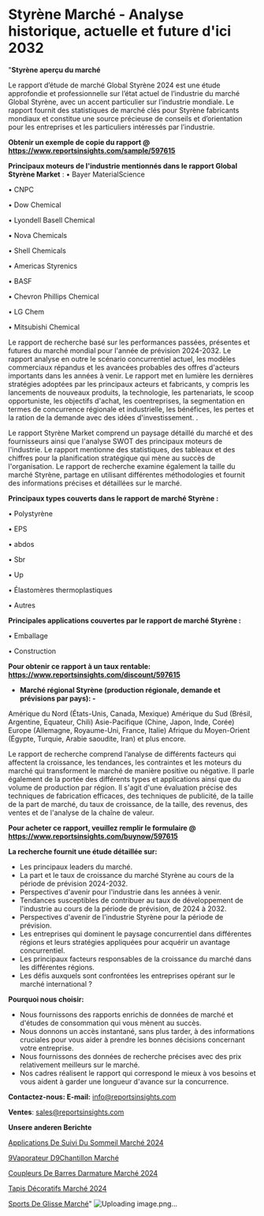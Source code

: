 # Styrène Marché - Analyse historique, actuelle et future d'ici 2032

"<strong>Styrène aperçu du marché</strong>

Le rapport d’étude de marché Global Styrène 2024 est une étude approfondie et professionnelle sur l’état actuel de l’industrie du marché Global Styrène, avec un accent particulier sur l’industrie mondiale. Le rapport fournit des statistiques de marché clés pour Styrène fabricants mondiaux et constitue une source précieuse de conseils et d’orientation pour les entreprises et les particuliers intéressés par l’industrie.

<strong>Obtenir un exemple de copie du rapport @ <a href=https://www.reportsinsights.com/sample/597615>https://www.reportsinsights.com/sample/597615</a></strong>

<strong>Principaux moteurs de l'industrie mentionnés dans le rapport Global Styrène Market</strong> :
• Bayer MaterialScience

• CNPC

• Dow Chemical

• Lyondell Basell Chemical

• Nova Chemicals

• Shell Chemicals

• Americas Styrenics

• BASF

• Chevron Phillips Chemical

• LG Chem

• Mitsubishi Chemical

Le rapport de recherche basé sur les performances passées, présentes et futures du marché mondial pour l'année de prévision 2024-2032. Le rapport analyse en outre le scénario concurrentiel actuel, les modèles commerciaux répandus et les avancées probables des offres d'acteurs importants dans les années à venir. Le rapport met en lumière les dernières stratégies adoptées par les principaux acteurs et fabricants, y compris les lancements de nouveaux produits, la technologie, les partenariats, le scoop opportuniste, les objectifs d'achat, les coentreprises, la segmentation en termes de concurrence régionale et industrielle, les bénéfices, les pertes et la ration de la demande avec des idées d'investissement. .

Le rapport Styrène Market comprend un paysage détaillé du marché et des fournisseurs ainsi que l'analyse SWOT des principaux moteurs de l'industrie. Le rapport mentionne des statistiques, des tableaux et des chiffres pour la planification stratégique qui mène au succès de l'organisation. Le rapport de recherche examine également la taille du marché Styrène, partage en utilisant différentes méthodologies et fournit des informations précises et détaillées sur le marché.

<strong>Principaux types couverts dans le rapport de marché Styrène :</strong>

• Polystyrène

• EPS

• abdos

• Sbr

• Up

• Élastomères thermoplastiques

• Autres

<strong>Principales applications couvertes par le rapport de marché Styrène :</strong>

• Emballage

• Construction

<strong>Pour obtenir ce rapport à un taux rentable: <a href=https://www.reportsinsights.com/discount/597615>https://www.reportsinsights.com/discount/597615</a></strong>
<ul>
  <li><strong>Marché régional Styrène (production régionale, demande et prévisions par pays): -</strong></li>
</ul>
Amérique du Nord (États-Unis, Canada, Mexique)
Amérique du Sud (Brésil, Argentine, Equateur, Chili)
Asie-Pacifique (Chine, Japon, Inde, Corée)
Europe (Allemagne, Royaume-Uni, France, Italie)
Afrique du Moyen-Orient (Égypte, Turquie, Arabie saoudite, Iran) et plus encore.

Le rapport de recherche comprend l’analyse de différents facteurs qui affectent la croissance, les tendances, les contraintes et les moteurs du marché qui transforment le marché de manière positive ou négative. Il parle également de la portée des différents types et applications ainsi que du volume de production par région. Il s'agit d'une évaluation précise des techniques de fabrication efficaces, des techniques de publicité, de la taille de la part de marché, du taux de croissance, de la taille, des revenus, des ventes et de l'analyse de la chaîne de valeur.

<strong>Pour acheter ce rapport, veuillez remplir le formulaire @   <a href=https://www.reportsinsights.com/buynow/597615>https://www.reportsinsights.com/buynow/597615</a></strong>

<strong>La recherche fournit une étude détaillée sur:</strong>
<ul>
  <li>Les principaux leaders du marché.</li>
  <li>La part et le taux de croissance du marché Styrène au cours de la période de prévision 2024-2032.</li>
  <li>Perspectives d'avenir pour l'industrie dans les années à venir.</li>
  <li>Tendances susceptibles de contribuer au taux de développement de l'industrie au cours de la période de prévision, de 2024 à 2032.</li>
  <li>Perspectives d'avenir de l'industrie Styrène pour la période de prévision.</li>
  <li>Les entreprises qui dominent le paysage concurrentiel dans différentes régions et leurs stratégies appliquées pour acquérir un avantage concurrentiel.</li>
  <li>Les principaux facteurs responsables de la croissance du marché dans les différentes régions.</li>
  <li>Les défis auxquels sont confrontées les entreprises opérant sur le marché international ?</li>
</ul>
<strong>Pourquoi nous choisir:</strong>
<ul>
  <li>Nous fournissons des rapports enrichis de données de marché et d'études de consommation qui vous mènent au succès.</li>
  <li>Nous donnons un accès instantané, sans plus tarder, à des informations cruciales pour vous aider à prendre les bonnes décisions concernant votre entreprise.</li>
  <li>Nous fournissons des données de recherche précises avec des prix relativement meilleurs sur le marché.</li>
  <li>Nos cadres réalisent le rapport qui correspond le mieux à vos besoins et vous aident à garder une longueur d'avance sur la concurrence.</li>
</ul>
<strong>Contactez-nous:
</strong><strong>E-mail:</strong> <a href=mailto:info@reportsinsights.com>info@reportsinsights.com</a>

<strong>Ventes</strong>: <a href=mailto:sales@reportsinsights.com>sales@reportsinsights.com</a>

<strong>Unsere anderen Berichte</strong>

<a href=https://www.linkedin.com/pulse/applications-de-suivi-du-sommeil-marché-rapport-2032-hdthc/>Applications De Suivi Du Sommeil Marché 2024</a>

<a href=https://www.linkedin.com/pulse/%C3%A9vaporateur-d%C3%A9chantillon-march%C3%A9-2024-part-z2khc/>9Vaporateur D9Chantillon Marché</a>

<a href=https://www.linkedin.com/pulse/coupleurs-de-barres-darmature-marchéanalyse-ihfqc/>Coupleurs De Barres Darmature Marché 2024</a>

<a href=https://www.linkedin.com/pulse/tapis-décoratifs-marché-rapport-détude-hfsmc/>Tapis Décoratifs Marché 2024</a>

<a href=https://www.linkedin.com/pulse/sports-de-glisse-march%C3%A9-rapport-2024-nouvelles-wbejc/>Sports De Glisse Marché</a>"
![Uploading image.png…]()
